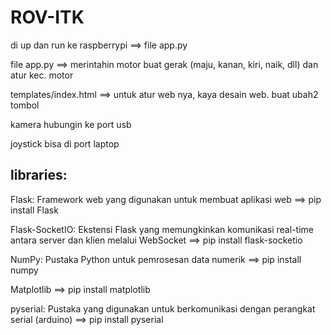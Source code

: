 # ROV-ITK
di up dan run ke raspberrypi ==> file app.py

file app.py ==> merintahin motor buat gerak (maju, kanan, kiri, naik, dll) dan atur kec. motor

templates/index.html ==> untuk atur web nya, kaya desain web. buat ubah2 tombol

kamera hubungin ke port usb

joystick bisa di port laptop

## libraries:
Flask: Framework web yang digunakan untuk membuat aplikasi web ==> pip install Flask

Flask-SocketIO: Ekstensi Flask yang memungkinkan komunikasi real-time antara server dan klien melalui WebSocket ==> pip install flask-socketio

NumPy: Pustaka Python untuk pemrosesan data numerik ==> pip install numpy

Matplotlib ==> pip install matplotlib

pyserial: Pustaka yang digunakan untuk berkomunikasi dengan perangkat serial (arduino) ==> pip install pyserial
